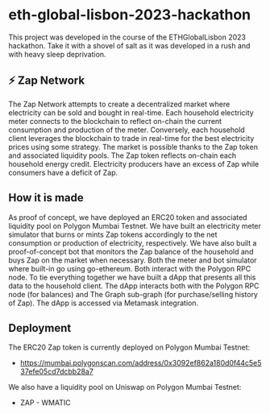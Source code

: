 # eth-global-lisbon-2023-hackathon

This project was developed in the course of the ETHGlobalLisbon 2023 hackathon. Take it with a shovel of salt as it was developed in a rush and with heavy sleep deprivation.

## ⚡ Zap Network

The Zap Network attempts to create a decentralized market where electricity can be sold and bought in real-time. Each household electricity meter connects to the blockchain to reflect on-chain the current consumption and production of the meter. Conversely, each household client leverages the blockchain to trade in real-time for the best electricity prices using some strategy.
The market is possible thanks to the Zap token and associated liquidity pools. The Zap token reflects on-chain each household energy credit. Electricity producers have an excess of Zap while consumers have a deficit of Zap.

## How it is made

As proof of concept, we have deployed an ERC20 token and associated liquidity pool on Polygon Mumbai Testnet.
We have built an electricity meter simulator that burns or mints Zap tokens accordingly to the net consumption or production of electricity, respectively.
We have also built a proof-of-concept bot that monitors the Zap balance of the household and buys Zap on the market when necessary.
Both the meter and bot simulator where built-in go using go-ethereum. Both interact with the Polygon RPC node.
To tie everything together we have built a dApp that presents all this data to the household client. The dApp interacts both with the Polygon RPC node (for balances) and The Graph sub-graph (for purchase/selling history of Zap). The dApp is accessed via Metamask integration.

## Deployment

The ERC20 Zap token is currently deployed on Polygon Mumbai Testnet:
* https://mumbai.polygonscan.com/address/0x3092ef862a180d0f44c5e537efe05cd7dcbb28a7

We also have a liquidity pool on Uniswap on Polygon Mumbai Testnet:
* ZAP - WMATIC
